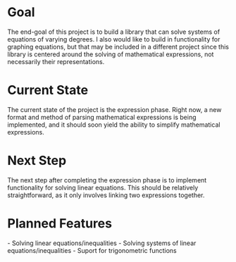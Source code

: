 <title>A library of algebraic methods, written in Java.</title>

<h1>Goal</h1>
The end-goal of this project is to build a library that can solve systems of equations of varying degrees. I also would like to build in functionality for graphing equations, but that may be included in a different project since this library is centered around the solving of mathematical expressions, not necessarily their representations.

<h1>Current State</h1>
The current state of the project is the expression phase. Right now, a new format and method of parsing mathematical expressions is being implemented, and it should soon yield the ability to simplify mathematical expressions.

<h1>Next Step</h1>
The next step after completing the expression phase is to implement functionality for solving linear equations. This should be relatively straightforward, as it only involves linking two expressions together.

<h1>Planned Features</h1>
- Solving linear equations/inequalities
- Solving systems of linear equations/inequalities
- Suport for trigonometric functions
